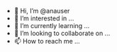 - 👋 Hi, I’m @anauser
- 👀 I’m interested in ...
- 🌱 I’m currently learning ...
- 💞️ I’m looking to collaborate on ...
- 📫 How to reach me ...

<!---
anauser/anauser is a ✨ special ✨ repository because its `README.md` (this file) appears on your GitHub profile.
You can click the Preview link to take a look at your changes.
--->
